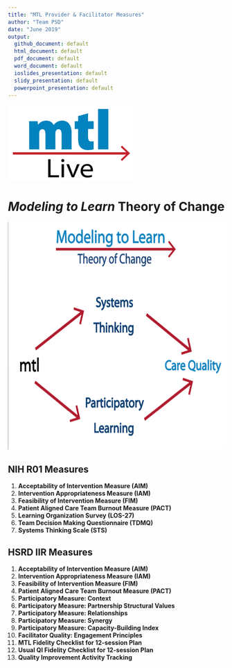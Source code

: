 ```yaml
---
title: "MTL Provider & Facilitator Measures"
author: "Team PSD"
date: "June 2019"
output: 
  github_document: default
  html_document: default
  pdf_document: default
  word_document: default
  ioslides_presentation: default
  slidy_presentation: default
  powerpoint_presentation: default
---
```


<img src = "https://github.com/lzim/teampsd/blob/master/resources/logos/mtl_live_sq_sm.png"
     height = "175" width = "290">  

# _Modeling to Learn_ Theory of Change 

<img src = "https://github.com/lzim/teampsd/blob/master/resources/illustrations/mtl_toc.png"
     height = "525" width = "700">

## NIH R01 Measures
1.	**Acceptability of Intervention Measure (AIM)**
2.	**Intervention Appropriateness Measure (IAM)**
3.	**Feasibility of Intervention Measure (FIM)**
4.	**Patient Aligned Care Team Burnout Measure (PACT)**  
5.	**Learning Organization Survey (LOS-27)**
6.	**Team Decision Making Questionnaire (TDMQ)**
7.	**Systems Thinking Scale (STS)**

## HSRD IIR Measures
1.	**Acceptability of Intervention Measure (AIM)**
2.	**Intervention Appropriateness Measure (IAM)**
3.	**Feasibility of Intervention Measure (FIM)**
4.	**Patient Aligned Care Team Burnout Measure (PACT)**
5.	**Participatory Measure: Context**
6.	**Participatory Measure: Partnership Structural Values**
7.	**Participatory Measure: Relationships**
8.	**Participatory Measure: Synergy**
9.	**Participatory Measure: Capacity-Building Index**
10.	**Facilitator Quality: Engagement Principles**
11.	**MTL Fidelity Checklist for 12-session Plan**
12.	**Usual QI Fidelity Checklist for 12-session Plan**
13.	**Quality Improvement Activity Tracking**
